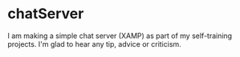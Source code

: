 # chatServer
I am making a simple chat server (XAMP) as part of my self-training projects.
I'm glad to hear any tip, advice or criticism.